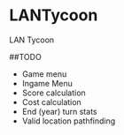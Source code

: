 LANTycoon
=========

LAN Tycoon

##TODO
- Game menu  
- Ingame Menu  
- Score calculation  
- Cost calculation  
- End (year) turn stats  
- Valid location pathfinding  
